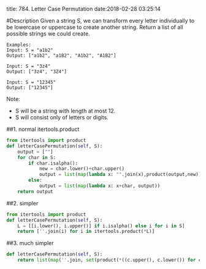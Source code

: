 title: 784. Letter Case Permutation
date:2018-02-28 03:25:14

#Description
Given a string S, we can transform every letter individually to be lowercase or uppercase to create another string.  Return a list of all possible strings we could create.

```
Examples:
Input: S = "a1b2"
Output: ["a1b2", "a1B2", "A1b2", "A1B2"]

Input: S = "3z4"
Output: ["3z4", "3Z4"]

Input: S = "12345"
Output: ["12345"]
```
Note:
- S will be a string with length at most 12.
- S will consist only of letters or digits.

##1. normal itertools.product
```python
from itertools import product
def letterCasePermutation(self, S):
    output = [""]
    for char in S:
        if char.isalpha():
            new = char.lower()+char.upper()
            output = list(map(lambda x: "".join(x),product(output,new)))
        else:
            output = list(map(lambda x: x+char, output))
    return output
```

##2. simpler
```python
from itertools import product
def letterCasePermutation(self, S):
    L = [[i.lower(), i.upper()] if i.isalpha() else i for i in S]
    return [''.join(i) for i in itertools.product(*L)]
```

##3. much simpler
```python
def letterCasePermutation(self, S):
    return list(map(''.join, set(product(*((c.upper(), c.lower()) for c in S)))))
```